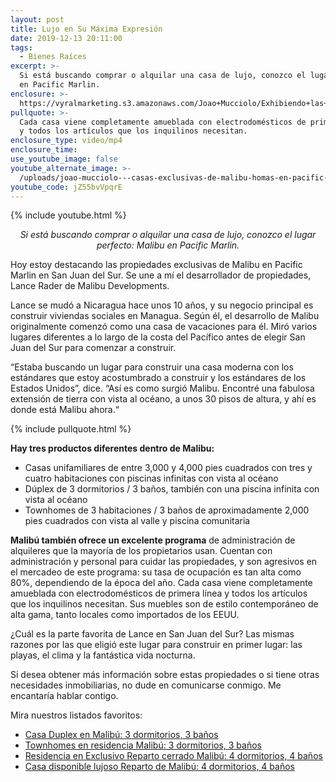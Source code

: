 ```yaml
---
layout: post
title: Lujo en Su Máxima Expresión
date: 2019-12-13 20:11:00
tags:
  - Bienes Raíces
excerpt: >-
  Si está buscando comprar o alquilar una casa de lujo, conozco el lugar: Malibu
  en Pacific Marlin.
enclosure: >-
  https://vyralmarketing.s3.amazonaws.com/Joao+Mucciolo/Exhibiendo+las+casas+exclusivas+de+Malibu+en+Pacific+Marlin.mp4
pullquote: >-
  Cada casa viene completamente amueblada con electrodomésticos de primera línea
  y todos los artículos que los inquilinos necesitan.
enclosure_type: video/mp4
enclosure_time:
use_youtube_image: false
youtube_alternate_image: >-
  /uploads/joao-mucciolo---casas-exclusivas-de-malibu-homas-en-pacific-marlin--showcasing-the-exclusive-malibu-homes-in-pacific-marlin-youtube.jpg
youtube_code: jZ55bvVpqrE
---
```


{% include youtube.html %}

<p style="text-align:center;"><em>Si est&aacute; buscando comprar o alquilar una casa de lujo, conozco el lugar perfecto: Malibu en Pacific Marlin.</em></p>

Hoy estoy destacando las propiedades exclusivas de Malibu en Pacific Marlin en San Juan del Sur. Se une a m&iacute; el desarrollador de propiedades, Lance Rader de Malibu Developments.

Lance se mud&oacute; a Nicaragua hace unos 10 a&ntilde;os, y su negocio principal es construir viviendas sociales en Managua. Seg&uacute;n &eacute;l, el desarrollo de Malibu originalmente comenz&oacute; como una casa de vacaciones para &eacute;l. Mir&oacute; varios lugares diferentes a lo largo de la costa del Pac&iacute;fico antes de elegir San Juan del Sur para comenzar a construir.

“Estaba buscando un lugar para construir una casa moderna con los est&aacute;ndares que estoy acostumbrado a construir y los est&aacute;ndares de los Estados Unidos”, dice. “As&iacute; es como surgi&oacute; Malibu. Encontr&eacute; una fabulosa extensi&oacute;n de tierra con vista al oc&eacute;ano, a unos 30 pisos de altura, y ah&iacute; es donde est&aacute; Malibu ahora.“

{% include pullquote.html %}

**Hay tres productos diferentes dentro de Malibu:**

* Casas unifamiliares de entre 3,000 y 4,000 pies cuadrados con tres y cuatro habitaciones con piscinas infinitas con vista al oc&eacute;ano
* D&uacute;plex de 3 dormitorios / 3 ba&ntilde;os, tambi&eacute;n con una piscina infinita con vista al oc&eacute;ano
* Townhomes de 3 habitaciones / 3 ba&ntilde;os de aproximadamente 2,000 pies cuadrados con vista al valle y piscina comunitaria

**Malib&uacute; tambi&eacute;n ofrece un excelente programa**&nbsp;de administraci&oacute;n de alquileres que la mayor&iacute;a de los propietarios usan. Cuentan con administraci&oacute;n y personal para cuidar las propiedades, y son agresivos en el mercadeo de este programa: su tasa de ocupaci&oacute;n es tan alta como 80%, dependiendo de la &eacute;poca del a&ntilde;o. Cada casa viene completamente amueblada con electrodom&eacute;sticos de primera l&iacute;nea y todos los art&iacute;culos que los inquilinos necesitan. Sus muebles son de estilo contempor&aacute;neo de alta gama, tanto locales como importados de los EEUU.

&iquest;Cu&aacute;l es la parte favorita de Lance en San Juan del Sur? Las mismas razones por las que eligi&oacute; este lugar para construir en primer lugar: las playas, el clima y la fant&aacute;stica vida nocturna.

Si desea obtener m&aacute;s informaci&oacute;n sobre estas propiedades o si tiene otras necesidades inmobiliarias, no dude en comunicarse conmigo. Me encantar&iacute;a hablar contigo.

Mira nuestros listados favoritos:

* [Casa Duplex en Malib&uacute;: 3 dormitorios, 3 ba&ntilde;os](https://www.kwnicaragua.com/listingDetails/1082-169)&nbsp;
* [Townhomes en residencia Malib&uacute;: 3 dormitorios, 3 ba&ntilde;os](https://www.kwnicaragua.com/listingDetails/1082-200)
* [Residencia en Exclusivo Reparto cerrado Malib&uacute;: 4 dormitorios, 4 ba&ntilde;os](https://www.kwnicaragua.com/listingDetails/1082-636)&nbsp;
* [Casa disponible lujoso Reparto de Malib&uacute;](kwnicaragua.com/listingDetails/1082-903)[\: 4 dormitorios, 4 ba&ntilde;os](kwnicaragua.com/listingDetails/1082-903)

&nbsp;